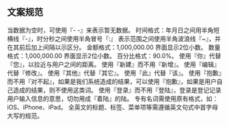 ## 文案规范

当数据为空时，可使用『- -』来表示暂无数据。
时间格式：年月日之间用半角短横线『-』，时分秒之间使用半角冒号『:』 表示范围之间使用半角波浪线『~』，并在其前后加上间隔以示区分。
金额格式：1,000,000.00 界面显示2位小数。
数量格式：1,000,000.00 界面显示2位小数。
百分比格式：90.0%。
使用『你』代替『您』，以拉近与用户之间的距离。
使用『新建』而不用『新增』。
使用『编辑』代替『修改』。
使用『其他』代替『其它』。
使用『此』代替『该』。
使用『抱歉』而不用『对不起』，如果是我们系统造成的结果，可以使用『抱歉』，如果是用户自己造成的结果，则不使用这类词。
使用『登录』而不用『登陆』，登录是登记记录用户输入信息的意思，切勿用成『着陆』的陆。
专有名词需使用原有格式，如：iOS、iPhone、iPad。
全英文的标题、标签、菜单项等需遵循英文句式中首字母大写的规范。